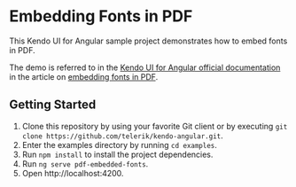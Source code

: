 # Embedding Fonts in PDF

This Kendo UI for Angular sample project demonstrates how to embed fonts in PDF.

The demo is referred to in the [Kendo UI for Angular official documentation](https://www.telerik.com/kendo-angular-ui/components) in the article on [embedding fonts in PDF](https://www.telerik.com/kendo-angular-ui/components/pdfexport/embedded-fonts/).

## Getting Started

1. Clone this repository by using your favorite Git client or by executing `git clone https://github.com/telerik/kendo-angular.git`.
1. Enter the examples directory by running `cd examples`.
1. Run `npm install` to install the project dependencies.
1. Run `ng serve pdf-embedded-fonts`.
1. Open http://localhost:4200.
